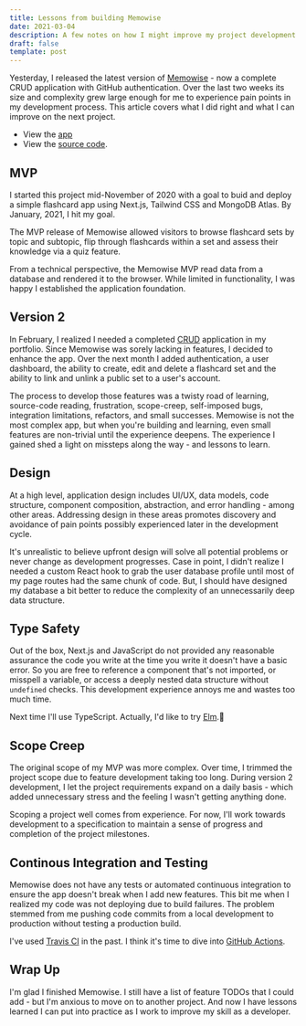 ```yaml
---
title: Lessons from building Memowise
date: 2021-03-04
description: A few notes on how I might improve my project development.
draft: false
template: post
---
```


<!-- intro -->

Yesterday, I released the latest version of
[Memowise](https://memowise.vercel.app) - now a complete CRUD application with
GitHub authentication. Over the last two weeks its size and complexity grew
large enough for me to experience pain points in my development process. This
article covers what I did right and what I can improve on the next project.

<!-- intro -->

- View the [app](https://memowise.vercel.app)
- View the [source code](https://github.com/dtjv/memowise).

## MVP

I started this project mid-November of 2020 with a goal to buid and deploy a
simple flashcard app using Next.js, Tailwind CSS and MongoDB Atlas. By January,
2021, I hit my goal.

The MVP release of Memowise allowed visitors to browse flashcard sets by topic
and subtopic, flip through flashcards within a set and assess their knowledge
via a quiz feature.

From a technical perspective, the Memowise MVP read data from a database and
rendered it to the browser. While limited in functionality, I was happy I
established the application foundation.

## Version 2

In February, I realized I needed a completed
[CRUD](https://en.wikipedia.org/wiki/Create,_read,_update_and_delete)
application in my portfolio. Since Memowise was sorely lacking in features, I
decided to enhance the app. Over the next month I added authentication, a user
dashboard, the ability to create, edit and delete a flashcard set and the
ability to link and unlink a public set to a user's account.

The process to develop those features was a twisty road of learning, source-code
reading, frustration, scope-creep, self-imposed bugs, integration limitations,
refactors, and small successes. Memowise is not the most complex app, but when
you're building and learning, even small features are non-trivial until the
experience deepens. The experience I gained shed a light on missteps along the
way - and lessons to learn.

## Design

At a high level, application design includes UI/UX, data models, code structure,
component composition, abstraction, and error handling - among other areas.
Addressing design in these areas promotes discovery and avoidance of pain points
possibly experienced later in the development cycle.

It's unrealistic to believe upfront design will solve all potential problems or
never change as development progresses. Case in point, I didn't realize I needed
a custom React hook to grab the user database profile until most of my page
routes had the same chunk of code. But, I should have designed my database a bit
better to reduce the complexity of an unnecessarily deep data structure.

## Type Safety

Out of the box, Next.js and JavaScript do not provided any reasonable assurance
the code you write at the time you write it doesn't have a basic error. So you
are free to reference a component that's not imported, or misspell a variable,
or access a deeply nested data structure without `undefined` checks. This
development experience annoys me and wastes too much time.

Next time I'll use TypeScript. Actually, I'd like to try
[Elm](https://elm-lang.org/).🧐

## Scope Creep

The original scope of my MVP was more complex. Over time, I trimmed the project
scope due to feature development taking too long. During version 2 development,
I let the project requirements expand on a daily basis - which added unnecessary
stress and the feeling I wasn't getting anything done.

Scoping a project well comes from experience. For now, I'll work towards
development to a specification to maintain a sense of progress and completion of
the project milestones.

## Continous Integration and Testing

Memowise does not have any tests or automated continuous integration to ensure
the app doesn't break when I add new features. This bit me when I realized my
code was not deploying due to build failures. The problem stemmed from me
pushing code commits from a local development to production without testing a
production build.

I've used [Travis CI](https://www.travis-ci.com/) in the past. I think it's time
to dive into [GitHub Actions](https://github.com/features/actions).

## Wrap Up

I'm glad I finished Memowise. I still have a list of feature TODOs that I could
add - but I'm anxious to move on to another project. And now I have lessons
learned I can put into practice as I work to improve my skill as a developer.
